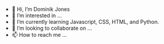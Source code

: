 - 👋 Hi, I’m Dominik Jones
- 👀 I’m interested in ...
- 🌱 I’m currently learning Javascript, CSS, HTML, and Python.
- 💞️ I’m looking to collaborate on ...
- 📫 How to reach me ...

<!---
DominikJ22/DominikJ22 is a ✨ special ✨ repository because its `README.md` (this file) appears on your GitHub profile.
You can click the Preview link to take a look at your changes.
--->
